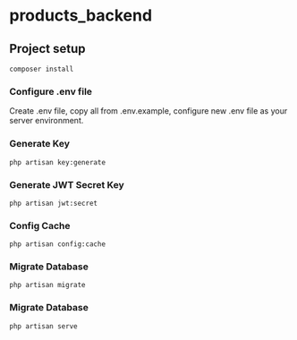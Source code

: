 # products_backend

## Project setup
```
composer install
```

### Configure .env file
Create .env file, copy all from .env.example, configure new .env file as your server environment.

### Generate Key
```
php artisan key:generate
```

### Generate JWT Secret Key
```
php artisan jwt:secret
```

### Config Cache
```
php artisan config:cache
```

### Migrate Database
```
php artisan migrate
```

### Migrate Database
```
php artisan serve
```
